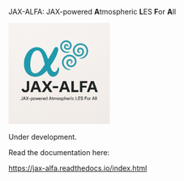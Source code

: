 JAX-ALFA: JAX-powered **A**tmospheric **L**ES **F**or **A**ll

<img src="logo.png" width="200" alt="Logo">

Under development. 

Read the documentation here:

https://jax-alfa.readthedocs.io/index.html
